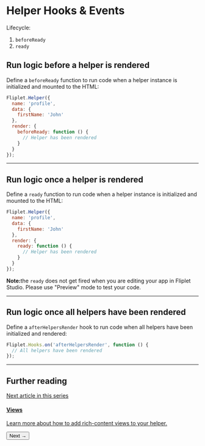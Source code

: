 # Helper Hooks & Events

Lifecycle:
1. `beforeReady`
2. `ready`

## Run logic before a helper is rendered

Define a `beforeReady` function to run code when a helper instance is initialized and mounted to the HTML:

```js
Fliplet.Helper({
  name: 'profile',
  data: {
    firstName: 'John'
  },
  render: {
    beforeReady: function () {
      // Helper has been rendered
    }
  }
});
```

---

## Run logic once a helper is rendered

Define a `ready` function to run code when a helper instance is initialized and mounted to the HTML:

```js
Fliplet.Helper({
  name: 'profile',
  data: {
    firstName: 'John'
  },
  render: {
    ready: function () {
      // Helper has been rendered
    }
  }
});
```

<p class="quote"><strong>Note:</strong>the <code>ready</code> does not get fired when you are editing your app in Fliplet Studio. Please use "Preview" mode to test your code.</p>

---

## Run logic once all helpers have been rendered

Define a `afterHelpersRender` hook to run code when all helpers have been initialized and rendered:

```js
Fliplet.Hooks.on('afterHelpersRender', function () {
  // All helpers have been rendered
});
```

---

## Further reading

<section class="blocks alt">
  <a class="bl two" href="views.html">
    <div>
      <span class="pin">Next article in this series</span>
      <h4>Views</h4>
      <p>Learn more about how to add rich-content views to your helper.</p>
      <button>Next &rarr;</button>
    </div>
  </a>
</section>